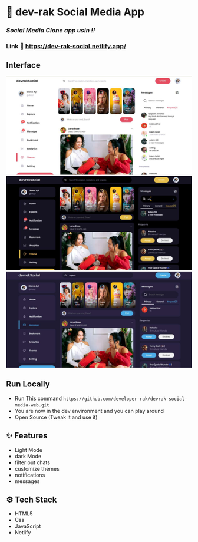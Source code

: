 # :closed_book: dev-rak Social Media App

### _Social Media Clone app usin !!_

### Link :link: https://dev-rak-social.netlify.app/

## Interface
<img src="light.jpg">
<img src="dark.jpg">
<img src="filter.jpg">

## Run Locally

  - Run This command `https://github.com/developer-rak/devrak-social-media-web.git`
  - You are now in the dev environment and you can play around
  - Open Source (Tweak it and use it)
    
## ✨ Features
  - Light Mode
  - dark Mode
  - filter out chats
  - customize themes
  - notifications
  - messages
    
## ⚙️ Tech Stack
  - HTML5
  - Css
  - JavaScript
  - Netlify

